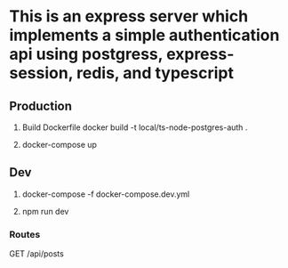 # This is an express server which implements a simple authentication api using postgress, express-session, redis, and typescript

## Production

1. Build Dockerfile
docker build -t local/ts-node-postgres-auth .

2. docker-compose up

## Dev

1. docker-compose -f docker-compose.dev.yml

2. npm run dev

### Routes

GET /api/posts
